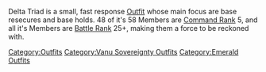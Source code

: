 Delta Triad is a small, fast response [Outfit](Outfit.md "wikilink") whose
main focus are base resecures and base holds. 48 of it's 58 Members are
[Command Rank](Command_Rank.md "wikilink") 5, and all it's Members are
[Battle Rank](Battle_Rank.md "wikilink") 25+, making them a force to be
reckoned with.

[Category:Outfits](Category:Outfits.md "wikilink") [Category:Vanu
Sovereignty Outfits](Category:Vanu_Sovereignty_Outfits.md "wikilink")
[Category:Emerald Outfits](Category:Emerald_Outfits.md "wikilink")
